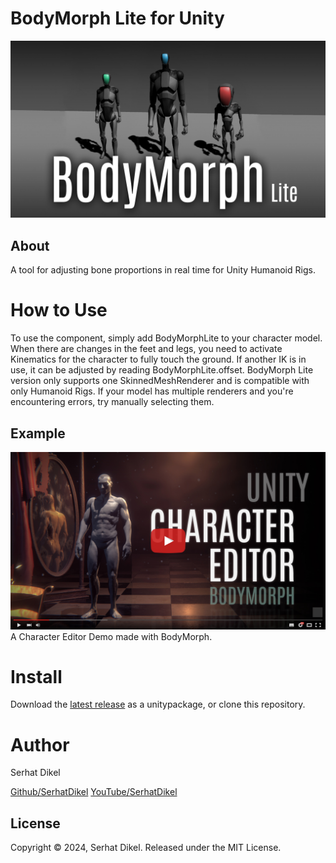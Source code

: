 
# BodyMorph Lite for Unity
![cover](/Documentation/img0.jpg)

## About
A tool for adjusting bone proportions in real time for Unity Humanoid Rigs.

# How to Use
To use the component, simply add BodyMorphLite to your character model. When there are changes in the feet and legs, you need to activate Kinematics for the character to fully touch the ground. If another IK is in use, it can be adjusted by reading BodyMorphLite.offset.
BodyMorph Lite version only supports one SkinnedMeshRenderer and is compatible with only Humanoid Rigs.
If your model has multiple renderers and you're encountering errors, try manually selecting them.

## Example
[![demo](/Documentation/img1.jpg)](https://www.youtube.com/watch?v=LIyw-n7V4Tg&t)
A Character Editor Demo made with BodyMorph.

# Install
Download the [latest release](https://github.com/SerhatDikel/Unity-BodyMorph/releases) as a unitypackage, or clone this repository.

# Author
Serhat Dikel

[Github/SerhatDikel](https://github.com/SerhatDikel)
[YouTube/SerhatDikel](https://www.youtube.com/@serhatdikel/videos)

## License
Copyright © 2024, Serhat Dikel. Released under the MIT License.